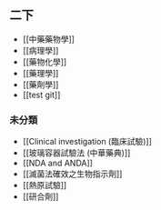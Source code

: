 ## 二下
- [[中藥藥物學]]
- [[病理學]]
- [[藥物化學]]
- [[藥理學]]
- [[藥劑學]]
- [[test git]] 
### 未分類
- [[Clinical investigation (臨床試驗)]]
- [[玻璃容器試驗法 (中華藥典)]]
- [[NDA and ANDA]]
- [[滅菌法確效之生物指示劑]]
- [[熱原試驗]]
- [[研合劑]]